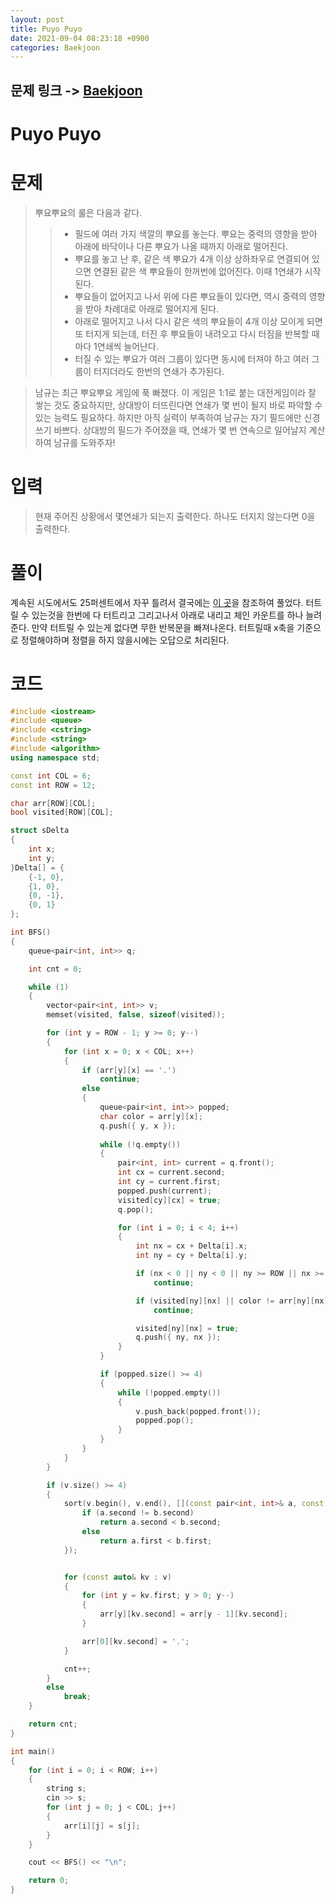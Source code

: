 ```yaml
---
layout: post
title: Puyo Puyo
date: 2021-09-04 08:23:18 +0900
categories: Baekjoon
---
```


## 문제 링크 -> [Baekjoon](https://www.acmicpc.net/problem/11559)
# Puyo Puyo

# 문제
> 뿌요뿌요의 룰은 다음과 같다.
>> - 필드에 여러 가지 색깔의 뿌요를 놓는다. 
뿌요는 중력의 영향을 받아 아래에 바닥이나 다른 뿌요가 나올 때까지 아래로 떨어진다.
>> - 뿌요를 놓고 난 후, 같은 색 뿌요가 4개 이상 상하좌우로 연결되어 있으면 연결된 같은 색 뿌요들이 한꺼번에 없어진다. 이때 1연쇄가 시작된다.
>> - 뿌요들이 없어지고 나서 위에 다른 뿌요들이 있다면, 역시 중력의 영향을 받아 차례대로 아래로 떨어지게 된다.
>> - 아래로 떨어지고 나서 다시 같은 색의 뿌요들이 4개 이상 모이게 되면 또 터지게 되는데, 터진 후 뿌요들이 내려오고 다시 터짐을 반복할 때마다 1연쇄씩 늘어난다.
>> - 터질 수 있는 뿌요가 여러 그룹이 있다면 동시에 터져야 하고 여러 그룹이 터지더라도 한번의 연쇄가 추가된다.

> 남규는 최근 뿌요뿌요 게임에 푹 빠졌다. 이 게임은 1:1로 붙는 대전게임이라 잘 쌓는 것도 중요하지만, 상대방이 터뜨린다면 연쇄가 몇 번이 될지 바로 파악할 수 있는 능력도 필요하다. 하지만 아직 실력이 부족하여 남규는 자기 필드에만 신경 쓰기 바쁘다. 상대방의 필드가 주어졌을 때, 연쇄가 몇 번 연속으로 일어날지 계산하여 남규를 도와주자!

# 입력
> 현재 주어진 상황에서 몇연쇄가 되는지 출력한다. 하나도 터지지 않는다면 0을 출력한다.

# 풀이
계속된 시도에서도 25퍼센트에서 자꾸 틀려서 결국에는 [이 곳](https://jaimemin.tistory.com/722)을 참조하여 풀었다. 터트릴 수 있는것을 한번에 다 터트리고 그리고나서 아래로 내리고 체인 카운트를 하나 늘려준다. 만약 터트릴 수 있는게 없다면 무한 반복문을 빠져나온다. 터트릴때 x축을 기준으로 정렬해야하며 정렬을 하지 않을시에는 오답으로 처리된다.

# 코드
```c++
#include <iostream>
#include <queue>
#include <cstring>
#include <string>
#include <algorithm>
using namespace std;

const int COL = 6;
const int ROW = 12;

char arr[ROW][COL];
bool visited[ROW][COL];

struct sDelta
{
	int x;
	int y;
}Delta[] = {
	{-1, 0},
	{1, 0},
	{0, -1},
	{0, 1}
};

int BFS()
{
	queue<pair<int, int>> q;

	int cnt = 0;

	while (1)
	{
		vector<pair<int, int>> v;
		memset(visited, false, sizeof(visited));

		for (int y = ROW - 1; y >= 0; y--)
		{
			for (int x = 0; x < COL; x++)
			{
				if (arr[y][x] == '.')
					continue;
				else
				{
					queue<pair<int, int>> popped;
					char color = arr[y][x];
					q.push({ y, x });
					
					while (!q.empty())
					{
						pair<int, int> current = q.front();
						int cx = current.second;
						int cy = current.first;
						popped.push(current);
						visited[cy][cx] = true;
						q.pop();

						for (int i = 0; i < 4; i++)
						{
							int nx = cx + Delta[i].x;
							int ny = cy + Delta[i].y;

							if (nx < 0 || ny < 0 || ny >= ROW || nx >= COL)
								continue;

							if (visited[ny][nx] || color != arr[ny][nx])
								continue;

							visited[ny][nx] = true;
							q.push({ ny, nx });
						}
					}

					if (popped.size() >= 4)
					{
						while (!popped.empty())
						{
							v.push_back(popped.front());
							popped.pop();
						}
					}
				}
			}
		}

		if (v.size() >= 4)
		{
			sort(v.begin(), v.end(), [](const pair<int, int>& a, const pair<int, int>& b) {
				if (a.second != b.second)
					return a.second < b.second;
				else
					return a.first < b.first;
			});


			for (const auto& kv : v)
			{
				for (int y = kv.first; y > 0; y--)
				{
					arr[y][kv.second] = arr[y - 1][kv.second];
				}

				arr[0][kv.second] = '.';
			}

			cnt++;
		}
		else
			break;
	}

	return cnt;
}

int main()
{
	for (int i = 0; i < ROW; i++)
	{
		string s;
		cin >> s;
		for (int j = 0; j < COL; j++)
		{
			arr[i][j] = s[j];
		}
	}

	cout << BFS() << "\n";

	return 0;
}
```